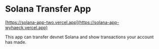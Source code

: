 # Solana Transfer App

[https://solana-app-two.vercel.app](https://solana-app-wyhaeck.vercel.app)

This app can transfer devnet Solana and show transactions your account has made.
